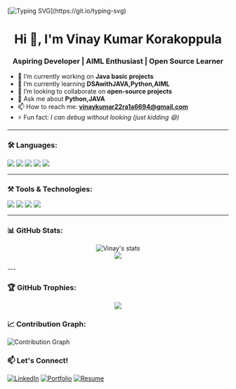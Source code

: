 [![Typing SVG](https://readme-typing-svg.herokuapp.com?font=Fira+Code&size=24&pause=1000&center=true&width=435&lines=Hi+there+👋,+I'm+Vinay+Kumar;I+love+to+code+and+learn!;Welcome+to+my+GitHub+profile!)](https://git.io/typing-svg)
<h1 align="center">Hi 👋, I'm Vinay Kumar Korakoppula</h1>
<h3 align="center">Aspiring Developer | AIML Enthusiast | Open Source Learner</h3>


- 🔭 I’m currently working on **Java basic projects**
- 🌱 I’m currently learning **DSAwithJAVA,Python,AIML**
- 👯 I’m looking to collaborate on **open-source projects**
- 💬 Ask me about **Python,JAVA**
- 📫 How to reach me: **vinaykumar22ra1a6694@gmail.com**
- ⚡ Fun fact: *I can debug without looking (just kidding 😄)*

---

### 🛠️ Languages:

<p>
  <img src="https://img.shields.io/badge/C-00599C?style=for-the-badge&logo=c&logoColor=white"/>
  <img src="https://img.shields.io/badge/Python-3776AB?style=for-the-badge&logo=python&logoColor=white"/>
  <img src="https://img.shields.io/badge/Java-ED8B00?style=for-the-badge&logo=java&logoColor=white"/>
  <img src="https://img.shields.io/badge/HTML5-E34F26?style=for-the-badge&logo=html5&logoColor=white"/>
  <img src="https://img.shields.io/badge/CSS3-1572B6?style=for-the-badge&logo=css3&logoColor=white"/>
</p>

---

### ⚒️ Tools & Technologies:

<p>
  <img src="https://img.shields.io/badge/Git-F05032?style=for-the-badge&logo=git&logoColor=white"/>
  <img src="https://img.shields.io/badge/GitHub-181717?style=for-the-badge&logo=github&logoColor=white"/>
  <img src="https://img.shields.io/badge/VS_Code-007ACC?style=for-the-badge&logo=visual-studio-code&logoColor=white"/>
  <img src="https://img.shields.io/badge/Jupyter-F37626?style=for-the-badge&logo=jupyter&logoColor=white"/>
</p>

---

### 📊 GitHub Stats:
<p align="center">
  <img src="https://github-readme-stats.vercel.app/api?username=Vinay-1103&show_icons=true&theme=radical" alt="Vinay's stats"/>
  <br/>
  <img src="https://github-readme-streak-stats.herokuapp.com/?user=Vinay-1103&theme=radical"/>
</p>
---

### 🏆 GitHub Trophies:

<p align="center">
  <img src="https://github-profile-trophy.vercel.app/?username=Vinay-1103&theme=radical&no-frame=true&margin-w=10"/>
</p>

### 📈 Contribution Graph:

![Contribution Graph](https://github-readme-activity-graph.vercel.app/graph?username=Vinay-1103&theme=react-dark)





### 📫 Let's Connect!
[![LinkedIn](https://img.shields.io/badge/LinkedIn-blue?style=for-the-badge&logo=linkedin)](https://www.linkedin.com/in/vinay-kumar-korakoppula-1503b3287/)
[![Portfolio](https://img.shields.io/badge/Portfolio-000?style=for-the-badge&logo=firefox)](https://vinay-1103.github.io/Portfolio/)
[![Resume](https://img.shields.io/badge/Resume-000?style=for-the-badge&logo=google-drive&logoColor=white)](https://drive.google.com/file/d/1cWTiyj5DOdvWUMaRiUPduqYAU8olu_r8/view?usp=drive_link)




